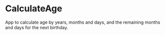 # CalculateAge
App to calculate age by years, months and days, and the remaining months and days for the next birthday.

